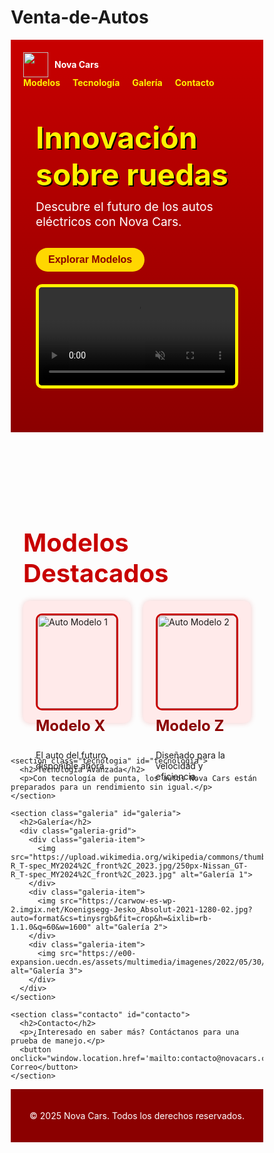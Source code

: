 # Venta-de-Autos
<!DOCTYPE html>
<html lang="es">
<head>
  <meta charset="UTF-8" />
  <meta name="viewport" content="width=device-width, initial-scale=1.0" />
  <title>Nova Cars</title>
  <meta name="description" content="Nova Cars - Autos eléctricos de última generación. Explora nuestros modelos innovadores.">
  <meta name="keywords" content="autos eléctricos, Nova Cars, innovación, tecnología">
  <meta name="author" content="Nova Cars">
  <style>
    * {
      box-sizing: border-box;
    }

    body {
      margin: 0;
      font-family: 'Arial', sans-serif;
      background-color: #fff;
      color: #111;
    }

    header {
      background: linear-gradient(to bottom, #c80000, #8b0000);
      color: #fff;
      padding: 20px;
    }

    nav {
      display: flex;
      justify-content: space-between;
      align-items: center;
      flex-wrap: wrap;
    }

    .logo-container {
      display: flex;
      align-items: center;
      gap: 10px;
    }

    .logo-img {
      height: 40px;
    }

    nav ul {
      list-style: none;
      display: flex;
      gap: 20px;
      margin: 0;
      padding: 0;
    }

    nav ul li a {
      color: #fff200;
      text-decoration: none;
      font-weight: bold;
      transition: color 0.3s;
    }

    nav ul li a:hover {
      color: #ffd700;
    }

    .hero {
      text-align: left;
      padding: 50px 20px;
    }

    .hero h1 {
      font-size: 3rem;
      margin: 0;
      color: #fff200;
      text-shadow: 2px 2px #000;
    }

    .hero p {
      font-size: 1.2rem;
      margin: 10px 0 30px;
      color: white;
    }

    .hero button {
      background-color: #ffd700;
      color: #8b0000;
      border: none;
      padding: 10px 20px;
      border-radius: 20px;
      cursor: pointer;
      font-size: 1rem;
      font-weight: bold;
      transition: background-color 0.3s ease;
    }

    .hero button:hover {
      background-color: #fff200;
    }

    .hero video {
      width: 100%;
      max-height: 400px;
      object-fit: cover;
      border-radius: 10px;
      margin-top: 20px;
      border: 5px solid #fff200;
    }

    section {
      padding: 40px 20px;
    }

    .modelos h2,
    .tecnologia h2,
    .galeria h2,
    .contacto h2 {
      font-size: 2.5rem;
      margin-bottom: 20px;
      color: #c80000;
    }

    .modelos-grid,
    .galeria-grid {
      display: flex;
      flex-wrap: wrap;
      gap: 20px;
    }

    .modelo,
    .galeria-item {
      flex: 1 1 45%;
      background-color: #ffeaea;
      padding: 20px;
      border-radius: 10px;
      box-shadow: 0 0 10px rgba(200, 0, 0, 0.2);
    }

    .modelo img,
    .galeria-item img {
      width: 100%;
      border-radius: 10px;
      border: 3px solid #c80000;
    }

    .modelo h3 {
      margin-top: 10px;
      font-size: 1.5rem;
      color: #8b0000;
    }

    .tecnologia p,
    .contacto p {
      font-size: 1.1rem;
      max-width: 800px;
    }

    .contacto button {
      background-color: #ffd700;
      color: #8b0000;
      border: none;
      padding: 10px 20px;
      border-radius: 20px;
      cursor: pointer;
      font-size: 1rem;
      font-weight: bold;
      margin-top: 20px;
      transition: background-color 0.3s ease;
    }

    .contacto button:hover {
      background-color: #fff200;
    }

    footer {
      background-color: #8b0000;
      color: white;
      text-align: center;
      padding: 20px;
    }

    @media (max-width: 768px) {
      nav {
        flex-direction: column;
        align-items: flex-start;
        gap: 10px;
      }

      .modelos-grid,
      .galeria-grid {
        flex-direction: column;
      }

      .modelo,
      .galeria-item {
        flex: 1 1 100%;
      }

      .hero {
        padding: 30px 10px;
      }

      .hero h1 {
        font-size: 2rem;
      }

      .hero video {
        max-height: 250px;
      }
    }
  </style>
</head>
<body>
  <header>
    <nav>
      <div class="logo-container">
        <img src="Nova Cars.png"Logo Nova Cars" class="logo-img" />
        <strong>Nova Cars</strong>
      </div>
      <ul>
        <li><a href="#modelos">Modelos</a></li>
        <li><a href="#tecnologia">Tecnología</a></li>
        <li><a href="#galeria">Galería</a></li>
        <li><a href="#contacto">Contacto</a></li>
      </ul>
    </nav>
    <div class="hero">
      <h1>Innovación<br>sobre ruedas</h1>
      <p>Descubre el futuro de los autos eléctricos con Nova Cars.</p>
      <button onclick="document.querySelector('#modelos').scrollIntoView({ behavior: 'smooth' });">Explorar Modelos</button>
      <video autoplay loop muted>
        <source src="soy ... veloz !!!.wmv.mp4" type="video/mp4">
        Tu navegador no soporta la etiqueta de video.
      </video>
    </div>
  </header>

  <main>
    <section class="modelos" id="modelos">
      <h2>Modelos Destacados</h2>
      <div class="modelos-grid">
        <div class="modelo">
          <img src="https://motor.elpais.com/wp-content/uploads/2016/11/Renault-Trezor-1.jpg" alt="Auto Modelo 1">
          <h3>Modelo X</h3>
          <p>El auto del futuro, disponible ahora.</p>
        </div>
        <div class="modelo">
          <img src="https://cidef.cl/wp-content/uploads/2023/09/aeolus-y3-03.jpg" alt="Auto Modelo 2">
          <h3>Modelo Z</h3>
          <p>Diseñado para la velocidad y eficiencia.</p>
        </div>
      </div>
    </section>

    <section class="tecnologia" id="tecnologia">
      <h2>Tecnología Avanzada</h2>
      <p>Con tecnología de punta, los autos Nova Cars están preparados para un rendimiento sin igual.</p>
    </section>

    <section class="galeria" id="galeria">
      <h2>Galería</h2>
      <div class="galeria-grid">
        <div class="galeria-item">
          <img src="https://upload.wikimedia.org/wikipedia/commons/thumb/6/62/Nissan_GT-R_T-spec_MY2024%2C_front%2C_2023.jpg/250px-Nissan_GT-R_T-spec_MY2024%2C_front%2C_2023.jpg" alt="Galería 1">
        </div>
        <div class="galeria-item">
          <img src="https://carwow-es-wp-2.imgix.net/Koenigsegg-Jesko_Absolut-2021-1280-02.jpg?auto=format&cs=tinysrgb&fit=crop&h=&ixlib=rb-1.1.0&q=60&w=1600" alt="Galería 2">
        </div>
        <div class="galeria-item">
          <img src="https://e00-expansion.uecdn.es/assets/multimedia/imagenes/2022/05/30/16539089934470.jpg" alt="Galería 3">
        </div>
      </div>
    </section>

    <section class="contacto" id="contacto">
      <h2>Contacto</h2>
      <p>¿Interesado en saber más? Contáctanos para una prueba de manejo.</p>
      <button onclick="window.location.href='mailto:contacto@novacars.com';">Enviar Correo</button>
    </section>
  </main>

  <footer>
    <p>© 2025 Nova Cars. Todos los derechos reservados.</p>
  </footer>
</body>
</html>
